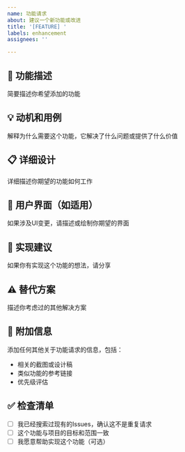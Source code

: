 ```yaml
---
name: 功能请求
about: 建议一个新功能或改进
title: '[FEATURE] '
labels: enhancement
assignees: ''

---
```


## 🚀 功能描述
简要描述你希望添加的功能

## 💡 动机和用例
解释为什么需要这个功能，它解决了什么问题或提供了什么价值

## 📋 详细设计
详细描述你期望的功能如何工作

## 🎨 用户界面（如适用）
如果涉及UI变更，请描述或绘制你期望的界面

## 🔧 实现建议
如果你有实现这个功能的想法，请分享

## ⚠️ 替代方案
描述你考虑过的其他解决方案

## 📝 附加信息
添加任何其他关于功能请求的信息，包括：
- 相关的截图或设计稿
- 类似功能的参考链接
- 优先级评估

## ✅ 检查清单
- [ ] 我已经搜索过现有的Issues，确认这不是重复请求
- [ ] 这个功能与项目的目标和范围一致
- [ ] 我愿意帮助实现这个功能（可选）